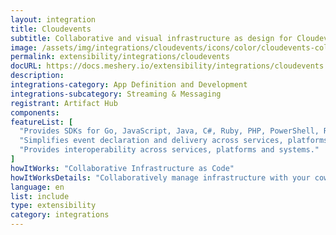 ```yaml
---
layout: integration
title: Cloudevents
subtitle: Collaborative and visual infrastructure as design for Cloudevents
image: /assets/img/integrations/cloudevents/icons/color/cloudevents-color.svg
permalink: extensibility/integrations/cloudevents
docURL: https://docs.meshery.io/extensibility/integrations/cloudevents
description: 
integrations-category: App Definition and Development
integrations-subcategory: Streaming & Messaging
registrant: Artifact Hub
components: 
featureList: [
  "Provides SDKs for Go, JavaScript, Java, C#, Ruby, PHP, PowerShell, Rust, and Python that can be used to build event routers, tracing systems, and other tools.",
  "Simplifies event declaration and delivery across services, platforms, and beyond.",
  "Provides interoperability across services, platforms and systems."
]
howItWorks: "Collaborative Infrastructure as Code"
howItWorksDetails: "Collaboratively manage infrastructure with your coworkers synchronously sharing the same designs."
language: en
list: include
type: extensibility
category: integrations
---
```

